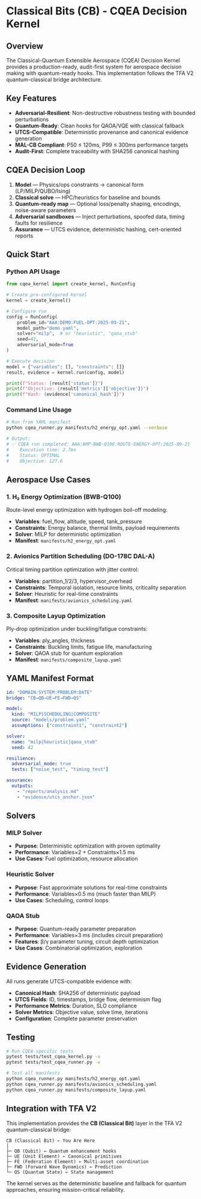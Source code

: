 # Classical Bits (CB) - CQEA Decision Kernel

## Overview

The Classical-Quantum Extensible Aerospace (CQEA) Decision Kernel provides a production-ready, audit-first system for aerospace decision making with quantum-ready hooks. This implementation follows the TFA V2 quantum-classical bridge architecture.

## Key Features

- **Adversarial-Resilient**: Non-destructive robustness testing with bounded perturbations
- **Quantum-Ready**: Clean hooks for QAOA/VQE with classical fallback
- **UTCS-Compatible**: Deterministic provenance and canonical evidence generation
- **MAL-CB Compliant**: P50 ≤ 120ms, P99 ≤ 300ms performance targets
- **Audit-First**: Complete traceability with SHA256 canonical hashing

## CQEA Decision Loop

1. **Model** — Physics/ops constraints → canonical form (LP/MILP/QUBO/Ising)
2. **Classical solve** — HPC/heuristics for baseline and bounds
3. **Quantum-ready map** — Optional loss/penalty shaping, encodings, noise-aware parameters
4. **Adversarial sandboxes** — Inject perturbations, spoofed data, timing faults for resilience
5. **Assurance** — UTCS evidence, deterministic hashing, cert-oriented reports

## Quick Start

### Python API Usage

```python
from cqea_kernel import create_kernel, RunConfig

# Create pre-configured kernel
kernel = create_kernel()

# Configure run
config = RunConfig(
    problem_id="AAA:DEMO:FUEL-OPT:2025-09-21",
    model_path="demo.yaml",
    solver="milp",  # or "heuristic", "qaoa_stub"
    seed=42,
    adversarial_mode=True
)

# Execute decision
model = {"variables": [], "constraints": []}
result, evidence = kernel.run(config, model)

print(f"Status: {result['status']}")
print(f"Objective: {result['metrics']['objective']}")
print(f"Hash: {evidence['canonical_hash']}")
```

### Command Line Usage

```bash
# Run from YAML manifest
python cqea_runner.py manifests/h2_energy_opt.yaml --verbose

# Output:
# ✅ CQEA run completed: AAA:AMP-BWB-Q100:ROUTE-ENERGY-OPT:2025-09-21
#    Execution time: 2.7ms
#    Status: OPTIMAL
#    Objective: 127.6
```

## Aerospace Use Cases

### 1. H₂ Energy Optimization (BWB-Q100)
Route-level energy optimization with hydrogen boil-off modeling:
- **Variables**: fuel_flow, altitude, speed, tank_pressure
- **Constraints**: Energy balance, thermal limits, payload requirements
- **Solver**: MILP for deterministic optimization
- **Manifest**: `manifests/h2_energy_opt.yaml`

### 2. Avionics Partition Scheduling (DO-178C DAL-A)
Critical timing partition optimization with jitter control:
- **Variables**: partition_1/2/3, hypervisor_overhead
- **Constraints**: Temporal isolation, resource limits, criticality separation
- **Solver**: Heuristic for real-time constraints
- **Manifest**: `manifests/avionics_scheduling.yaml`

### 3. Composite Layup Optimization
Ply-drop optimization under buckling/fatigue constraints:
- **Variables**: ply_angles, thickness
- **Constraints**: Buckling limits, fatigue life, manufacturing
- **Solver**: QAOA stub for quantum exploration
- **Manifest**: `manifests/composite_layup.yaml`

## YAML Manifest Format

```yaml
id: "DOMAIN:SYSTEM:PROBLEM:DATE"
bridge: "CB→QB→UE→FE→FWD→QS"

model:
  kind: "MILP|SCHEDULING|COMPOSITE"
  source: "models/problem.yaml"
  assumptions: ["constraint1", "constraint2"]

solver:
  name: "milp|heuristic|qaoa_stub"
  seed: 42

resilience:
  adversarial_mode: true
  tests: ["noise_test", "timing_test"]

assurance:
  outputs:
    - "reports/analysis.md"
    - "evidence/utcs_anchor.json"
```

## Solvers

### MILP Solver
- **Purpose**: Deterministic optimization with proven optimality
- **Performance**: Variables×2 + Constraints×1.5 ms
- **Use Cases**: Fuel optimization, resource allocation

### Heuristic Solver
- **Purpose**: Fast approximate solutions for real-time constraints
- **Performance**: Variables×0.5 ms (much faster than MILP)
- **Use Cases**: Scheduling, control loops

### QAOA Stub
- **Purpose**: Quantum-ready parameter preparation
- **Performance**: Variables×3 ms (includes circuit preparation)
- **Features**: β/γ parameter tuning, circuit depth optimization
- **Use Cases**: Combinatorial optimization, exploration

## Evidence Generation

All runs generate UTCS-compatible evidence with:
- **Canonical Hash**: SHA256 of deterministic payload
- **UTCS Fields**: ID, timestamps, bridge flow, determinism flag
- **Performance Metrics**: Duration, SLO compliance
- **Solver Metrics**: Objective value, solve time, iterations
- **Configuration**: Complete parameter preservation

## Testing

```bash
# Run CQEA-specific tests
pytest tests/test_cqea_kernel.py -v
pytest tests/test_cqea_runner.py -v

# Test all manifests
python cqea_runner.py manifests/h2_energy_opt.yaml
python cqea_runner.py manifests/avionics_scheduling.yaml
python cqea_runner.py manifests/composite_layup.yaml
```

## Integration with TFA V2

This implementation provides the **CB (Classical Bit)** layer in the TFA V2 quantum-classical bridge:

```
CB (Classical Bit) ← You Are Here
│
├─ QB (Qubit) ← Quantum enhancement hooks
├─ UE (Unit Element) ← Canonical primitives  
├─ FE (Federation Element) ← Multi-asset coordination
├─ FWD (Forward Wave Dynamics) ← Prediction
└─ QS (Quantum State) ← State management
```

The kernel serves as the deterministic baseline and fallback for quantum approaches, ensuring mission-critical reliability.
